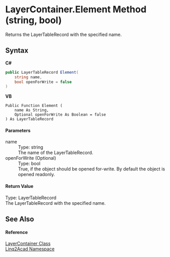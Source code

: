 # LayerContainer.Element Method (string, bool)
 

Returns the LayerTableRecord with the specified name.

## Syntax

**C#**<br />
``` C#
public LayerTableRecord Element(
	string name,
	bool openForWrite = false
)
```

**VB**<br />
``` VB
Public Function Element ( 
	name As String,
	Optional openForWrite As Boolean = false
) As LayerTableRecord
```


#### Parameters
<dl><dt>name</dt><dd>Type: string<br />The name of the LayerTableRecord.</dd><dt>openForWrite (Optional)</dt><dd>Type: bool<br />True, if the object should be opened for-write. By default the object is opened readonly.</dd></dl>

#### Return Value
Type: LayerTableRecord<br />The LayerTableRecord with the specified name.

## See Also


#### Reference
<a href="T_Linq2Acad_LayerContainer.md">LayerContainer Class</a><br /><a href="N_Linq2Acad.md">Linq2Acad Namespace</a><br />
